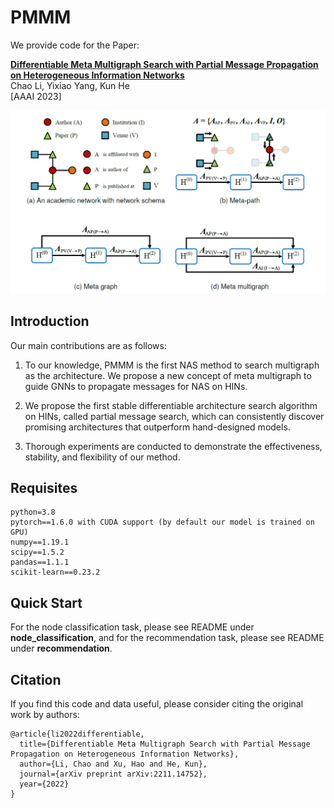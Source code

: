 # PMMM 

We provide code for the Paper:

**[Differentiable Meta Multigraph Search with Partial Message Propagation on Heterogeneous Information Networks ][1]**\
Chao Li, Yixiao Yang, Kun He\
[AAAI 2023]

<img src='imgs/multigraph.png'/>



## Introduction 

Our main contributions are as follows:

1) To our knowledge, PMMM is the first NAS method to search multigraph as the architecture. We propose a new concept of meta multigraph to guide GNNs to propagate messages for NAS on HINs. 

2) We propose the first stable differentiable architecture search algorithm on HINs, called partial message search, which can consistently discover promising architectures that outperform hand-designed models. 

3) Thorough experiments are conducted to demonstrate the effectiveness, stability, and flexibility of our method. 



## Requisites

```
python=3.8
pytorch==1.6.0 with CUDA support (by default our model is trained on GPU)
numpy==1.19.1
scipy==1.5.2
pandas==1.1.1
scikit-learn==0.23.2
```



## Quick Start

For the node classification task, please see README under **node_classification**, and for the recommendation task, please see README under **recommendation**. 



## Citation

If you find this code and data useful, please consider citing the original work by authors:

```
@article{li2022differentiable,
  title={Differentiable Meta Multigraph Search with Partial Message Propagation on Heterogeneous Information Networks},
  author={Li, Chao and Xu, Hao and He, Kun},
  journal={arXiv preprint arXiv:2211.14752},
  year={2022}
}
```



[1]: https://arxiv.org/pdf/2211.14752.pdf
